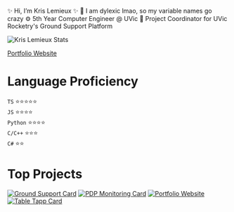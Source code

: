 ✨ Hi, I’m Kris Lemieux ✨
📖 I am dylexic lmao, so my variable names go crazy
⚙ 5th Year Computer Engineer @ UVic
🚀 Project Coordinator for UVic Rocketry's Ground Support Platform

![Kris Lemieux Stats](https://github-readme-stats.vercel.app/api?username=klemie&show_icons=true&bg_color=22272E&hide_rank=true&text_color=DEDBDB&title_color=2770DC&icon_color=2770DC&border_color=313843)

[Portfolio Website](https://klemie.github.io/Portfolio)

# Language Proficiency

`TS` ⭐⭐⭐⭐⭐\
`JS` ⭐⭐⭐⭐\
`Python` ⭐⭐⭐⭐\
`C/C++` ⭐⭐⭐\
`C#` ⭐⭐

# Top Projects

[![Ground Support Card](https://github-readme-stats.vercel.app/api/pin/?username=UVicRocketry&repo=Ground-Support&bg_color=22272E&title_color=F5C51C&text_color=DEDBDB&icon_color=F5C51C&border_color=313843)](https://github.com/UVicRocketry/Ground-Support.git)
[![PDP Monitoring Card](https://github-readme-stats.vercel.app/api/pin/?username=UVicRocketry&repo=PDP-Monitoring-System&bg_color=22272E&title_color=8D66C3&text_color=DEDBDB&icon_color=8D66C3&border_color=313843)](https://github.com/UVicRocketry/PDP-Monitoring-System.git)
[![Portfolio Website](https://github-readme-stats.vercel.app/api/pin/?username=klemie&repo=Portfolio&bg_color=22272E&title_color=F47749&text_color=DEDBDB&icon_color=F47749&border_color=313843)](https://github.com/klemie/Portfolio)
[![Table Tapp Card](https://github-readme-stats.vercel.app/api/pin/?username=TableTapp&repo=TableTapp&bg_color=22272E&title_color=CF4F45&text_color=DEDBDB&icon_color=CF4F45&border_color=313843)](https://github.com/TableTapp/TableTapp.git)

<!---
klemie/klemie is a ✨ special ✨ repository because its `README.md` (this file) appears on your GitHub profile.
You can click the Preview link to take a look at your changes.
--->
